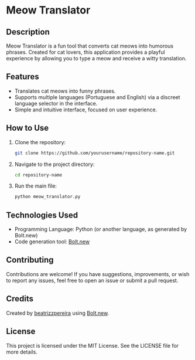 # Meow Translator

## Description  
Meow Translator is a fun tool that converts cat meows into humorous phrases. Created for cat lovers, this application provides a playful experience by allowing you to type a meow and receive a witty translation.

## Features  
- Translates cat meows into funny phrases.  
- Supports multiple languages (Portuguese and English) via a discreet language selector in the interface.  
- Simple and intuitive interface, focused on user experience.

## How to Use  
1. Clone the repository:  
   ```bash
   git clone https://github.com/yourusername/repository-name.git
   ```
2. Navigate to the project directory:  
   ```bash
   cd repository-name
   ```
3. Run the main file:  
   ```bash
   python meow_translator.py
   ```

## Technologies Used  
- Programming Language: Python (or another language, as generated by Bolt.new)  
- Code generation tool: [Bolt.new](https://bolt.new/)  

## Contributing  
Contributions are welcome! If you have suggestions, improvements, or wish to report any issues, feel free to open an issue or submit a pull request.

## Credits  
Created by [beatrizzpereira](https://github.com/beatrizzpereira) using [Bolt.new](https://bolt.new/).

## License  
This project is licensed under the MIT License. See the LICENSE file for more details.
